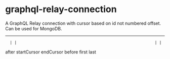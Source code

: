 # graphql-relay-connection
A GraphQL Relay connection with cursor based on id not numbered offset. Can be used for MongoDB.


--------------------------------------------------------------------------------
      | |                                                             | |
  after startCursor                                           endCursor before
        first                                                      last

